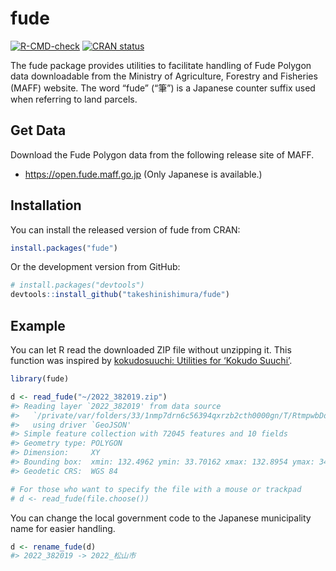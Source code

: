 
<!-- README.md is generated from README.Rmd. Please edit that file -->

# fude

<!-- badges: start -->

[![R-CMD-check](https://github.com/takeshinishimura/fude/actions/workflows/check-standard.yaml/badge.svg)](https://github.com/takeshinishimura/fude/actions/workflows/check-standard.yaml)
[![CRAN
status](https://www.r-pkg.org/badges/version/fude)](https://CRAN.R-project.org/package=fude)
<!-- badges: end -->

The fude package provides utilities to facilitate handling of Fude
Polygon data downloadable from the Ministry of Agriculture, Forestry and
Fisheries (MAFF) website. The word “fude” (“筆”) is a Japanese counter
suffix used when referring to land parcels.

## Get Data

Download the Fude Polygon data from the following release site of MAFF.

- <https://open.fude.maff.go.jp> (Only Japanese is available.)

## Installation

You can install the released version of fude from CRAN:

``` r
install.packages("fude")
```

Or the development version from GitHub:

``` r
# install.packages("devtools")
devtools::install_github("takeshinishimura/fude")
```

## Example

You can let R read the downloaded ZIP file without unzipping it. This
function was inspired by [kokudosuuchi: Utilities for ‘Kokudo
Suuchi’](https://CRAN.R-project.org/package=kokudosuuchi).

``` r
library(fude)

d <- read_fude("~/2022_382019.zip")
#> Reading layer `2022_382019' from data source 
#>   `/private/var/folders/33/1nmp7drn6c56394qxrzb2cth0000gn/T/RtmpwbDdho/file61c26914eb4d/2022_382019.json' 
#>   using driver `GeoJSON'
#> Simple feature collection with 72045 features and 10 fields
#> Geometry type: POLYGON
#> Dimension:     XY
#> Bounding box:  xmin: 132.4962 ymin: 33.70162 xmax: 132.8954 ymax: 34.01602
#> Geodetic CRS:  WGS 84

# For those who want to specify the file with a mouse or trackpad
# d <- read_fude(file.choose())
```

You can change the local government code to the Japanese municipality
name for easier handling.

``` r
d <- rename_fude(d)
#> 2022_382019 -> 2022_松山市
```
